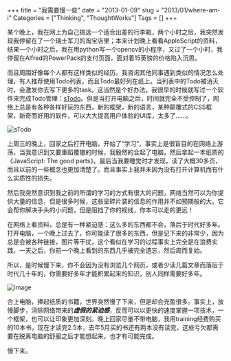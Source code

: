 +++
title = "我需要慢一些"
date = "2013-01-09"
slug = "2013/01/where-am-i"
Categories = ["Thinking", "ThoughtWorks"]
Tags = []
+++

某个晚上，我在网上为自己挑选一个适合出差的行李箱，两个小时之后，我突然发现我停留在了一个瑞士军刀的淘宝店里；本来计划晚上看看AppleScript的资料，结果一个小时之后，我在用python写一个opencv的小程序，又过了一个小时，我停留在Alfred的PowerPack的支付页面，面对着15英镑的价格陷入沉思。

而且周围好像每个人都有这样类似的经历。我咨询其他同事遇到类似的情况怎么处理，有人推荐使用Todo列表，而且Todo最好列在纸上。当列表中的Todo被消灭时，会激发你去写下更多的task。这当然是个好办法，我很早的时候就写过一个软件来完成Todo管理：[sTodo](http://code.google.com/p/stodo/)。但是当打开电脑之后，时间就完全不受控制了，网络上总是有各种各样好玩的东西，新的框架，新的语言，某种颠覆式的CSS框架，新奇而好用的软件，可以大大提高用户体验的UI库，太多了……。

![sTodo](/images/2013/01/stodo_edit.png)

上周三的晚上，回家之后打开电脑，开始了“学习”，事实上是很盲目的在网络上游荡，当我意识到又要重蹈覆辙的时候，我毅然的合起了电脑，然后拿起一本纸质的《JavaScript: The good parts》。最后当我要睡觉时才发现，读了大概30多页，而且以前的一些概念也更加清楚了。而且事实上我并未因为没有打开计算机而有什么实质性的损失。

然后我突然意识到我之前的所谓的学习的方式有很大的问题，网络当然可以为你提供大量的信息，但是很多时候，这些呈碎片装的信息的作用并不如预期般的大。它会帮你解决手头的小问题，但是阻挡了你的视线，你本可以走的更远！

在网络上看资料，总是有一种紧迫感：这么多的东西都不会，落后于时代好多年。打开电脑，一个晚上过去了，你可能读了很多的东西，但是记下来的非常少，因为总是会被各种链接，图片等干扰，这个看似在学习的过程事实上完全是在浪费实践，一天之后，你前一个晚上看到的东西几乎被完全遗忘，然后周而复始。

所以，是时候慢下来，你不会因为没有浏览几个网页，或者少读几篇文章而落后于时代几十年的，你需要好多年才能积累起来的知识，别人同样需要好多年。

![image](/images/2013/01/todos.png)

合上电脑，捧起纸质的书籍，世界突然慢了下来，但是却会充盈很多。事实上，放慢脚步，消除网络带来的***虚假的紧迫感***，反而可以以更快的速度掌握一项技术，一个框架，也可以让印象更加深刻。晚上回家尽量不带电脑，我用training经费购买的10本书，现在才读完2.5本，去年5月买的书还有两本没有读完，这些亏欠都需要在脱离电脑的舒服之后才能想起来，也才有可能完成。

慢下来。
